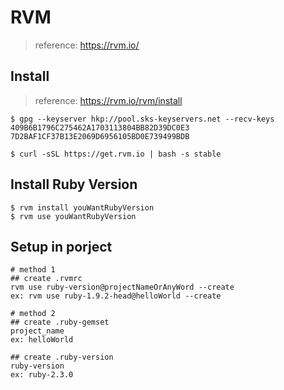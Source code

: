 # RVM
> reference: https://rvm.io/

## Install
> reference: https://rvm.io/rvm/install

```
$ gpg --keyserver hkp://pool.sks-keyservers.net --recv-keys 409B6B1796C275462A1703113804BB82D39DC0E3 7D2BAF1CF37B13E2069D6956105BD0E739499BDB

$ curl -sSL https://get.rvm.io | bash -s stable

```

## Install Ruby Version
```
$ rvm install youWantRubyVersion
$ rvm use youWantRubyVersion
```

## Setup in porject
```
# method 1
## create .rvmrc
rvm use ruby-version@projectNameOrAnyWord --create
ex: rvm use ruby-1.9.2-head@helloWorld --create

# method 2
## create .ruby-gemset
project_name
ex: helloWorld

## create .ruby-version
ruby-version
ex: ruby-2.3.0
```
